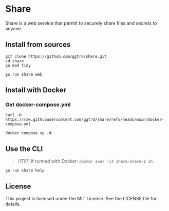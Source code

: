 # Share

Share is a web service that permit to securely share files and secrets to anyone.


## Install from sources
```
git clone https://github.com/ggtrd/share.git
cd share
go mod tidy
```
```
go run share web
```

## Install with Docker

### Get docker-compose.yml
```
curl -O https://raw.githubusercontent.com/ggtrd/share/refs/heads/main/docker-compose.yml
```

```
docker compose up -d
```


## Use the CLI

> [!TIP] if runned with Docker:
> ```docker exec -it share-share-1 sh```

```
go run share help
```


## License
This project is licensed under the MIT License. See the LICENSE file for details.